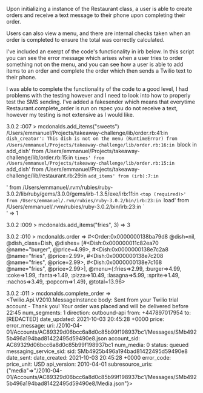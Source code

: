 Upon initializing a instance of the Restaurant class, a user is able to create orders and receive a text message to their phone upon completing their order. 

Users can also view a menu, and there are internal checks taken when an order is completed to ensure the total was correctly calculated.

I've included an exerpt of the code's functionality in irb below. In this script you can see the error message which arises when a user tries to order something not on the menu, and you can see how a user is able to add items to an order and complete the order which then sends a Twilio text to their phone. 

I was able to complete the functionality of the code to a good level, I had problems with the testing however and I need to look into how to properly test the SMS sending. I've added a fakesender which means that everytime Restaurant.complete_order is run on rspec you do not receive a text, however my testing is not extensive as I would like.

3.0.2 :007 > mcdonalds.add_items("sweets")
/Users/emmanuel/Projects/takeaway-challenge/lib/order.rb:41:in `dish_creator': This dish is not on the menu (RuntimeError)
        from /Users/emmanuel/Projects/takeaway-challenge/lib/order.rb:16:in `block in add_dish'
        from /Users/emmanuel/Projects/takeaway-challenge/lib/order.rb:15:in `times'
        from /Users/emmanuel/Projects/takeaway-challenge/lib/order.rb:15:in `add_dish'
        from /Users/emmanuel/Projects/takeaway-challenge/lib/restaurant.rb:29:in `add_items'
        from (irb):7:in `<main>'
        from /Users/emmanuel/.rvm/rubies/ruby-3.0.2/lib/ruby/gems/3.0.0/gems/irb-1.3.5/exe/irb:11:in `<top (required)>'
        from /Users/emmanuel/.rvm/rubies/ruby-3.0.2/bin/irb:23:in `load'
        from /Users/emmanuel/.rvm/rubies/ruby-3.0.2/bin/irb:23:in `<main>'
 => 1 

3.0.2 :009 > mcdonalds.add_items("fries", 3)
 => 3 

3.0.2 :010 > mcdonalds.order
 => 
#<Order:0x0000000138ba79d8
 @dish=nil,
 @dish_class=Dish,
 @dishes=
  [#<Dish:0x000000011c82ea70 @name="burger", @price=4.99>,
   #<Dish:0x0000000138e7c2a8 @name="fries", @price=2.99>,
   #<Dish:0x0000000138e7c208 @name="fries", @price=2.99>,
   #<Dish:0x0000000138e7c168 @name="fries", @price=2.99>],
 @menu={:fries=>2.99, :burger=>4.99, :coke=>1.99, :fanta=>1.49, :pizza=>10.49, :lasagna=>5.99, :sprite=>1.49, :nachos=>3.49, :popcorn=>1.49},
 @total=13.96> 

3.0.2 :011 > mcdonalds.complete_order
 => <Twilio.Api.V2010.MessageInstance body: Sent from your Twilio trial account - Thank you! Your order was placed and will be delivered before 22:45 num_segments: 1 direction: outbound-api from: +447897017954 to: [REDACTED] date_updated: 2021-10-03 20:45:28 +0000 price:  error_message:  uri: /2010-04-01/Accounts/AC89329d06bcc6a8d0c85b99f198937bc1/Messages/SMb4925b496a194bad81422495d59490e8.json account_sid: AC89329d06bcc6a8d0c85b99f198937bc1 num_media: 0 status: queued messaging_service_sid:  sid: SMb4925b496a194bad81422495d59490e8 date_sent:  date_created: 2021-10-03 20:45:28 +0000 error_code:  price_unit: USD api_version: 2010-04-01 subresource_uris: {"media"=>"/2010-04-01/Accounts/AC89329d06bcc6a8d0c85b99f198937bc1/Messages/SMb4925b496a194bad81422495d59490e8/Media.json"}>